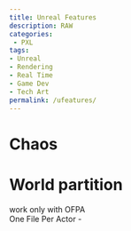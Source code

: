 ```yaml
---
title: Unreal Features
description: RAW
categories:
 - PXL
tags:
- Unreal
- Rendering
- Real Time
- Game Dev
- Tech Art
permalink: /ufeatures/
---
```




# Chaos



# World partition
 work only with OFPA   
One File Per Actor - 
